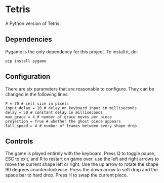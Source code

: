 # Tetris
A Python version of Tetris.

## Dependencies
Pygame is the only dependency for this project. To install it, do:
```
pip install pygame
```

## Configuration
There are six parameters that are reasonable to configure. They can be changed in the following lines:
```
P = 70 # cell size in pixels
input_delay = 10 # delay on keyboard input in milliseconds
delay = 50 # constant delay in milliseconds
max_grace = 4 # number of grace moves per piece
projection = True # whether the ghost piece appears
fall_speed = 4 # number of frames between every shape drop
```

## Controls
The game is played entirely with the keyboard. Press Q to toggle pause, ESC to exit, and R to restart on game over. use the left and right arrows to move the current shape left or right. Use the up arrow to rotate the shape 90 degrees counterclockwise. Press the down arrow to soft drop and the space bar to hard drop. Press H to swap the current piece.
